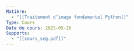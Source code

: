 ```yaml
---
Matière:
  - "[[Traitement d’image fondamental Python]]"
Type: Cours
Date du cours: 2025-05-26
Supports:
  - "[[cours_seg.pdf]]"
---
```

